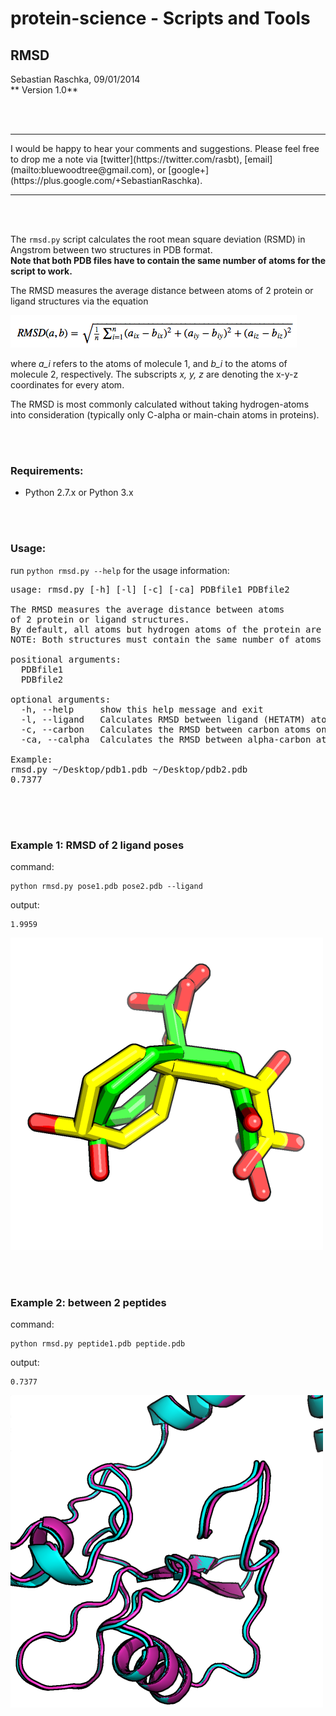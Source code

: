 
# protein-science - Scripts and Tools

## RMSD



Sebastian Raschka, 09/01/2014  
** Version 1.0**

<br>
<br>

<hr>
I would be happy to hear your comments and suggestions. 
Please feel free to drop me a note via
[twitter](https://twitter.com/rasbt), [email](mailto:bluewoodtree@gmail.com), or [google+](https://plus.google.com/+SebastianRaschka).
<hr>

<br>
<br>


The `rmsd.py` script calculates the root mean square deviation (RSMD) in Angstrom between two structures in PDB format.  
**Note that both PDB files have to contain the same number of atoms for the script to work.**


The RMSD measures the average distance between atoms of 2 protein or ligand structures via the equation

![rmsd equation](./images/rmsd_equation.png)

where *a_i* refers to the atoms of molecule 1, and *b_i* to the atoms of molecule 2, respectively. The subscripts *x, y, z* are denoting the x-y-z coordinates for every atom.

The RMSD is most commonly calculated without taking hydrogen-atoms into consideration (typically only C-alpha or main-chain atoms in proteins).

<br>
<br>

### Requirements:

- Python 2.7.x or Python 3.x

<br>
<br>

### Usage:

run `python rmsd.py --help` for the usage information:

<pre>
usage: rmsd.py [-h] [-l] [-c] [-ca] PDBfile1 PDBfile2

The RMSD measures the average distance between atoms 
of 2 protein or ligand structures.
By default, all atoms but hydrogen atoms of the protein are included in the RMSD calculation.
NOTE: Both structures must contain the same number of atoms in similar order.

positional arguments:
  PDBfile1
  PDBfile2

optional arguments:
  -h, --help     show this help message and exit
  -l, --ligand   Calculates RMSD between ligand (HETATM) atoms.
  -c, --carbon   Calculates the RMSD between carbon atoms only.
  -ca, --calpha  Calculates the RMSD between alpha-carbon atoms only.

Example:
rmsd.py ~/Desktop/pdb1.pdb ~/Desktop/pdb2.pdb
0.7377

</pre>

<br>
<br>

### Example 1: RMSD of 2 ligand poses

command:

	python rmsd.py pose1.pdb pose2.pdb --ligand

output:

	1.9959

![](./images/rmsd_poses.png)



<br>
<br>
	
### Example 2: between 2 peptides

command:

	python rmsd.py peptide1.pdb peptide.pdb

output:

	0.7377
	
![](./images/rmsd_peptides.png)